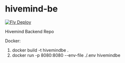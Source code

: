 # hivemind-be

[![Fly Deploy](https://github.com/rakazirut/hivemind-be/actions/workflows/fly.yml/badge.svg)](https://github.com/rakazirut/hivemind-be/actions/workflows/fly.yml)

Hivemind Backend Repo

Docker:
1. docker build -t hivemindbe .
2. docker run -p 8080:8080 --env-file ./.env hivemindbe